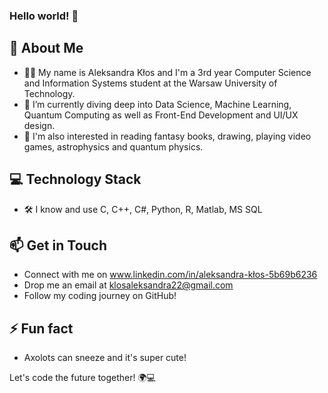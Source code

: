 ### Hello world! 👋  
## 🚀 About Me
- 👨‍💻 My name is Aleksandra Kłos and I'm a 3rd year Computer Science and Information Systems student at the Warsaw University of Technology.
- 🧠 I’m currently diving deep into Data Science, Machine Learning, Quantum Computing as well as Front-End Development and UI/UX design.
- 🌟 I'm also interested in reading fantasy books, drawing, playing video games, astrophysics and quantum physics.

## 💻 Technology Stack
- 🛠️ I know and use C, C++, C#, Python, R, Matlab, MS SQL 

## 📫 Get in Touch
- Connect with me on www.linkedin.com/in/aleksandra-kłos-5b69b6236
- Drop me an email at klosaleksandra22@gmail.com
- Follow my coding journey on GitHub!

## ⚡ Fun fact
- Axolots can sneeze and it's super cute!


Let's code the future together! 🌍💻

